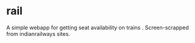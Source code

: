 rail
====

A simple webapp for getting seat availability on trains . Screen-scrapped from indianrailways sites.
